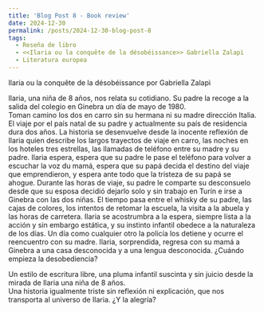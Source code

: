 ```yaml
---
title: 'Blog Post 8 - Book review'
date: 2024-12-30
permalink: /posts/2024-12-30-blog-post-8
tags:
  - Reseña de libro
  - <<Ilaria ou la conquête de la désobéissance>> Gabriella Zalapì 
  - Literatura europea
---
```



Ilaria ou la conquête de la désobéissance por Gabriella Zalapì 

Ilaria, una niña de 8 años, nos relata su cotidiano.
Su padre la recoge a la salida del colegio en Ginebra un día de mayo de 1980.  
Toman camino los dos en carro sin su hermana ni su madre dirección Italia. 
El viaje por el país natal de su padre y actualmente su país de residencia dura dos años. 
La historia se desenvuelve desde la inocente reflexión de Ilaria
    quien describe los largos trayectos de viaje en carro, 
    las noches en los hoteles tres estrellas, 
    las llamadas de teléfono entre su madre y su padre.
Ilaria espera, espera que su padre le pase el teléfono para volver a escuchar la voz du mamá, 
espera que su papá decida el destino del viaje que emprendieron, 
    y espera ante todo que la tristeza de su papá se ahogue.
Durante las horas de viaje, su padre le comparte su desconsuelo desde que su esposa decidió dejarlo solo y sin trabajo en Turín e irse a Ginebra con las dos niñas.
El tiempo pasa entre el whisky de su padre, las cajas de colores, 
    los intentos de retomar la escuela, la visita a la abuela y las horas de carretera. 
Ilaria se acostrumbra a la espera, siempre lista a la acción y sin embargo estática, y su instinto infantil obedece a la naturaleza de los días.
Un día como cualquier otro la policía los detiene y ocurre el reencuentro con su madre. 
Ilaria, sorprendida, regresa con su mamá a Ginebra a una casa desconocida y a una lengua desconocida. 
¿Cuándo empieza la desobediencia?


Un estilo de escritura libre, una pluma infantil suscinta y sin juicio desde la mirada de Ilaria una niña de 8 años.  
Una historia igualmente triste sin reflexión ni explicación,
    que nos transporta al universo de Ilaria. 
¿Y la alegría?
